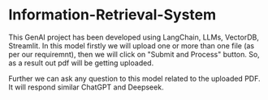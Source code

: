 # Information-Retrieval-System

This GenAI project has been developed using LangChain, LLMs, VectorDB, Streamlit. 
In this model firstly we will upload one or more than one file (as per our requiremnt), then we will click on "Submit and Process" button. So, as a result out pdf will be getting uploaded.

Further we can ask any question to this model related to the uploaded PDF. It will respond similar ChatGPT and Deepseek.